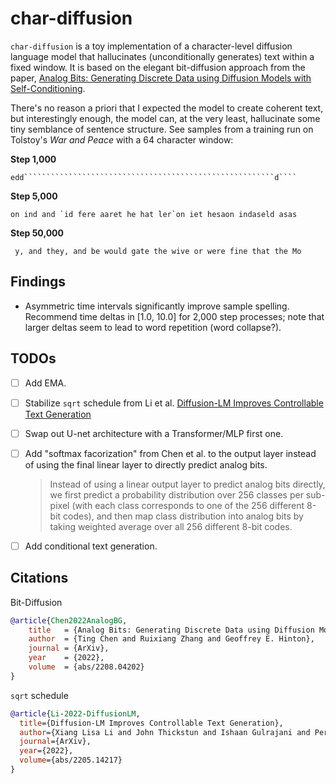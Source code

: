 # char-diffusion

`char-diffusion` is a toy implementation of a character-level diffusion language model that hallucinates (unconditionally generates) text within a fixed window. It is based on the elegant bit-diffusion approach from the paper, [Analog Bits: Generating Discrete Data using Diffusion Models with Self-Conditioning](https://arxiv.org/pdf/2208.04202.pdf).

There's no reason a priori that I expected the model to create coherent text, but interestingly enough, the model can, at the very least, hallucinate some tiny semblance of sentence structure. See samples from a training run on Tolstoy's *War and Peace* with a 64 character window:

__Step 1,000__

```
edd````````````````````````````````````````````````````````d````
```

__Step 5,000__

```
on ind and `id fere aaret he hat ler`on iet hesaon indaseld asas
```

__Step 50,000__
```
 y, and they, and be would gate the wive or were fine that the Mo
```


## Findings

- Asymmetric time intervals significantly improve sample spelling. Recommend time deltas in [1.0, 10.0] for 2,000 step processes; note that larger deltas seem to lead to word repetition (word collapse?).


## TODOs

- [ ] Add EMA.

- [ ] Stabilize `sqrt` schedule from Li et al. [Diffusion-LM Improves Controllable Text Generation](https://arxiv.org/abs/2205.14217)

- [ ] Swap out U-net architecture with a Transformer/MLP first one.

- [ ] Add "softmax facorization" from Chen et al. to the output layer instead of using the final linear layer to directly predict analog bits.
  > Instead of using a linear output layer to predict analog bits directly, we first predict a probability distribution over 256 classes per sub-pixel (with each class corresponds to one of the 256 different 8-bit codes), and then map class distribution into analog bits by taking weighted average over all 256 different 8-bit codes.

- [ ] Add conditional text generation.


## Citations 


Bit-Diffusion

```bibtex
@article{Chen2022AnalogBG,
    title   = {Analog Bits: Generating Discrete Data using Diffusion Models with Self-Conditioning},
    author  = {Ting Chen and Ruixiang Zhang and Geoffrey E. Hinton},
    journal = {ArXiv},
    year    = {2022},
    volume  = {abs/2208.04202}
}
```

`sqrt` schedule 

```bibtex
@article{Li-2022-DiffusionLM,
  title={Diffusion-LM Improves Controllable Text Generation},
  author={Xiang Lisa Li and John Thickstun and Ishaan Gulrajani and Percy Liang and Tatsunori Hashimoto},
  journal={ArXiv},
  year={2022},
  volume={abs/2205.14217}
}
```
